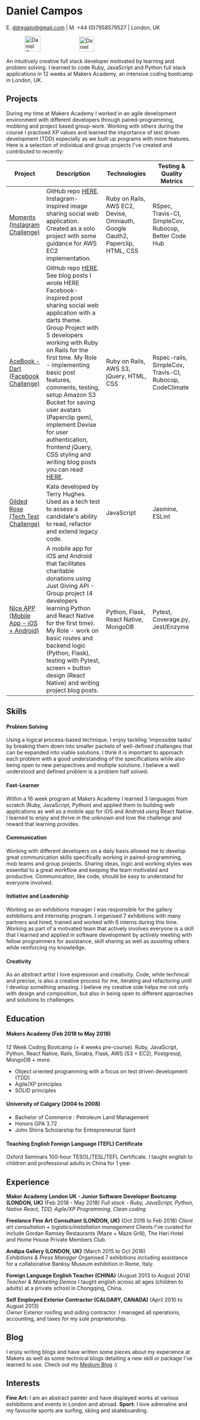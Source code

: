 # Daniel Campos

E. ddregalo@gmail.com  |  M. +44 (0)7958579527  |  London, UK

<p align="left">
<a href="https://www.linkedin.com/in/daniel-campos-982a80ab/">
<img src="https://www.iconfinder.com/data/icons/free-social-icons/67/linkedin_circle_color-512.png" alt="Daniel Campos LinkedIn" hspace="50" height="42" width="42"></a>
<a href="https://github.com/ddregalo">
<img src="https://cdn0.iconfinder.com/data/icons/octicons/1024/mark-github-512.png" alt="Daniel Campos GitHub" hspace="50" height="40" width="40"></a>
</p>

An intuitively creative full stack developer motivated by learning and problem solving. I learned to code Ruby, JavaScript and Python full stack applications in 12 weeks at Makers Academy, an intensive coding bootcamp in London, UK.


## Projects

During my time at Makers Academy I worked in an agile development environment with different developers through paired-programming, mobbing and project based group-work. Working with others during the course I practised XP values and learned the importance of test driven development (TDD) especially as we built up programs with more features. Here is a selection of individual and group projects I've created and contributed to recently:

| Project |Description| Technologies | Testing & Quality Metrics |
|------------------------|------------------------------------------------------------------------------------------------------------------------------------------------------------------------------------------------------|-----------------------------------------|------------------------------|
| [Moments (Instagram Challenge)](http://moments.ddregalo.co.uk)| GitHub repo <a href="https://github.com/ddregalo/instagram-challenge">HERE</a>. Instagram-inspired image sharing social web application. Created as a solo project with some guidance for AWS EC2 implementation. |Ruby on Rails, AWS EC2, Devise, Omniauth, Google Oauth2, Paperclip, HTML, CSS | RSpec, Travis-CI, SimpleCov, Rubocop, Better Code Hub|
| [AceBook - Dart (Facebook Challenge)](http://http://team-dart.herokuapp.com/) | GitHub repo <a href="https://github.com/ddregalo/instagram-challenge">HERE</a>. See blog posts I wrote HERE Facebook-inspired post sharing social web application with a darts theme. Group Project with 5 developers working with Ruby on Rails for the first time. My Role - implementing basic post features, comments, testing, setup Amazon S3 Bucket for saving user avatars (Paperclip gem), implement Devise for user authentication, frontend jQuery, CSS styling and writing blog posts you can read <a href="https://medium.com/@teamdartlondon">HERE</a>. | Ruby on Rails, AWS S3, jQuery, HTML, CSS | Rspec-rails, SimpleCov, Travis-CI, Rubocop, CodeClimate |
| [Gilded Rose (Tech Test Challenge)](https://github.com/ddregalo/gilded-rose/tree/master/js) | Kata developed by Terry Hughes. Used as a tech test to assess a candidate's ability to read, refactor and extend legacy code. | JavaScript | Jasmine, ESLint |
| [Nice APP (Mobile App - iOS + Android)](https://github.com/RandJam/nice) | A mobile app for iOS and Android that facilitates charitable donations using Just Giving API - Group project (4 developers learning Python and React Native for the first time). My Role - work on basic routes and backend logic (Python, Flask), testing with Pytest, screen + button design (React Native) and writing project blog posts.| Python, Flask, React Native, MongoDB | Pytest, Coverage.py, Jest/Enzyme |


## Skills

#### Problem Solving
Using a logical process-based technique, I enjoy tackling 'impossible tasks' by breaking them down into smaller packets of well-defined challenges that can be expanded into viable solutions. I think it is important to approach each problem with a good understanding of the specifications while also being open to new perspectives and multiple solutions. I believe a well understood and defined problem is a problem half solved.

#### Fast-Learner
Within a 16 week program at Makers Academy I learned 3 languages from scratch (Ruby, JavaScript, Python) and applied them to building web applications as well as a mobile app for iOS and Android using React Native. I learned to enjoy and thrive in the unknown and love the challenge and reward that learning provides.

#### Communication
Working with different developers on a daily basis allowed me to develop great communication skills specifically working in paired-programming, mob teams and group projects. Sharing ideas, logic and working styles was essential to a great workflow and keeping the team motivated and productive. Communication, like code, should be easy to understand for everyone involved.

#### Initiative and Leadership
Working as an exhibitions manager I was responsible for the gallery exhibitions and internship program. I organised 7 exhibitions with many partners and hired, trained and worked with 6 interns during this time. Working as part of a motivated team that actively involves everyone is a skill that I learned and applied in software development by actively meeting with fellow programmers for assistance, skill sharing as well as assisting others while reinforcing my knowledge.

#### Creativity
As an abstract artist I love expression and creativity. Code, while technical and precise, is also a creative process for me, iterating and refactoring until I develop something amazing. I believe my creative side helps me not only with design and composition, but also in being open to different approaches and solutions to challenges.


## Education

#### Makers Academy (Feb 2018 to May 2018)
12 Week Coding Bootcamp (+ 4 weeks pre-course). Ruby, JavaScript, Python,
React Native, Rails, Sinatra, Flask, AWS (S3 + EC2), Postgresql, MongoDB + more.

- Object oriented programming with a focus on test driven development (TDD)
- Agile/XP principles
- SOLID principles

#### University of Calgary (2004 to 2008)

- Bachelor of Commerce : Petroleum Land Management
- Honors GPA 3.72
- John Shirra Scholarship for Entrepreneurial Spirit

#### Teaching English Foreign Language (TEFL) Certificate

Oxford Seminars 100-hour TESOL/TESL/TEFL Certificate. I taught english to children and professional adults in China for 1 year.


## Experience

**Maker Academy London UK - Junior Software Developer Bootcamp (LONDON, UK)** (Feb 2018 - May 2018)
*Full stack - Ruby, JavaScript, Python, Native React, TDD, Agile/XP Programming, Clean coding*

**Freelance Fine Art Consultant (LONDON, UK)** (Oct 2016 to Feb 2018)
*Client art consultation + logistics/installation management*
Clients I've curated for include Gordan Ramsey Restaurants (Maze + Maze Grill),
The Hari Hotel and Home House Private Members Club.

**Andipa Gallery (LONDON, UK)** (March 2015 to Oct 2016)   
*Exhibitions & Press Manager*
Organised 7 exhibitions including assistance for a collaborative Banksy Museum
exhibition in Rome, Italy.

**Foreign Language English Teacher (CHINA)** (August 2013 to August 2014)   
*Teacher & Marketing Demos*
I taught english across all ages (children to adults) at a private school in Chongqing, China.

**Self Employed Exterior Contractor (CALGARY, CANADA)** (April 2010 to August 2013)   
*Owner*
Exterior roofing and siding contractor. I managed all operations, accounting,
and taxes for my sole proprietorship.

## Blog

I enjoy writing blogs and have written some pieces about my experience at Makers as well as some technical blogs detailing a new skill or package I've learned to use. Check out my <a href="https://medium.com/@ddcampos">Medium Blog<a/> :)



## Interests

**Fine Art:** I am an abstract painter and have displayed works at various exhibitions and events in London and abroad.
**Sport:** I love adrenaline and my favourite sports are surfing, skiing and skateboarding.
